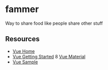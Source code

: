 # fammer
Way to share food like people share other stuff

## Resources

* [Vue Home](https://vuejs.org/)
* [Vue Getting Started](https://vuejs.org/v2/guide/)
8 [Vue Material](https://vuematerial.io/)
* [Vue Sample](https://github.com/YashdalfTheGray/vue-sample)
